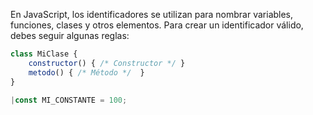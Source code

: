 En JavaScript, los identificadores se utilizan para nombrar variables, funciones, clases y otros elementos. Para crear un identificador válido, debes seguir algunas reglas:

```js
class MiClase {
    constructor() { /* Constructor */ }
    metodo() { /* Método */  }
}

|const MI_CONSTANTE = 100;
```


